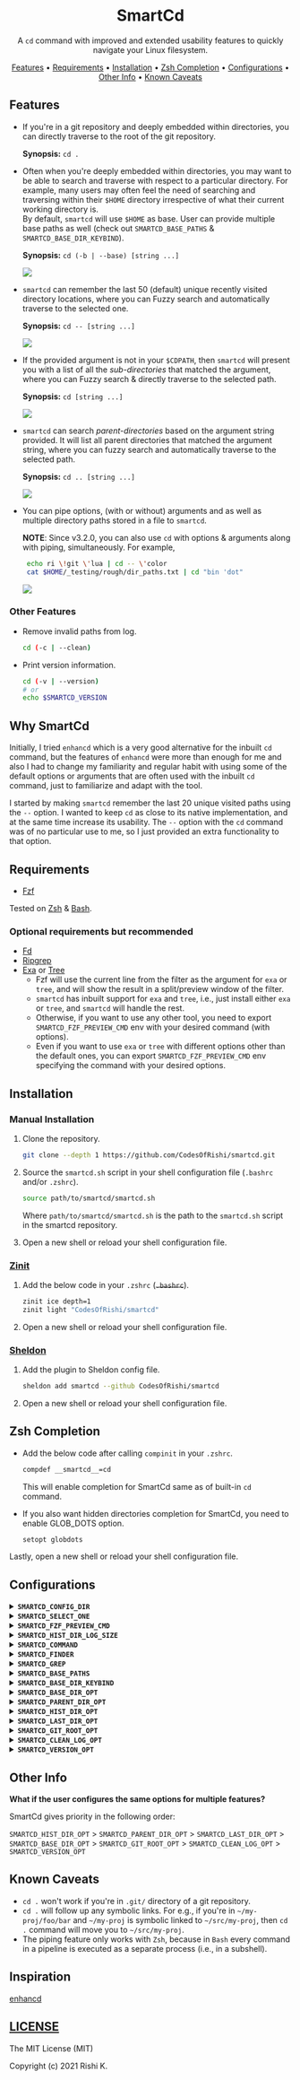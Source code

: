 <div align="center">

# SmartCd

A `cd` command with improved and extended usability features to quickly navigate your Linux filesystem.

[Features](#features) •
[Requirements](#requirements) •
[Installation](#installation) •
[Zsh Completion](#zsh-completion) •
[Configurations](#configurations) •
[Other Info](#other-info) •
[Known Caveats](#known-caveats)

</div>

## Features

- If you're in a git repository and deeply embedded within directories, you can directly traverse to the root of the git repository.

  **Synopsis:** `cd .`

- Often when you're deeply embedded within directories, you may want to be able to search and traverse with respect to a particular directory. For example, many users may often feel the need of searching and traversing within their `$HOME` directory irrespective of what their current working directory is.<br>By default, `smartcd` will use `$HOME` as base. User can provide multiple base paths as well (check out `SMARTCD_BASE_PATHS` & `SMARTCD_BASE_DIR_KEYBIND`).

  **Synopsis:** `cd (-b | --base) [string ...]`

  <img src="https://i.imgur.com/cLaBg3B.gif">

- `smartcd` can remember the last 50 (default) unique recently visited directory locations, where you can Fuzzy search and automatically traverse to the selected one.

  **Synopsis:** `cd -- [string ...]`

  <img src="https://i.imgur.com/UqfGpLw.gif">

- If the provided argument is not in your `$CDPATH`, then `smartcd` will present you with a list of all the *sub-directories* that matched the argument, where you can Fuzzy search & directly traverse to the selected path.

  **Synopsis:** `cd [string ...]`

  <img src="https://i.imgur.com/xVDkHD7.gif">

- `smartcd` can search *parent-directories* based on the argument string provided. It will list all parent directories that matched the argument string, where you can fuzzy search and automatically traverse to the selected path.

  **Synopsis:** `cd .. [string ...]`

  <img src="https://i.imgur.com/rgkVR6v.gif">

- You can pipe options, (with or without) arguments and as well as multiple directory paths stored in a file to `smartcd`.

  **NOTE**: Since v3.2.0, you can also use `cd` with options & arguments along with piping, simultaneously.
  For example,

  ```bash
   echo ri \!git \'lua | cd -- \'color
   cat $HOME/_testing/rough/dir_paths.txt | cd "bin 'dot"
  ```

  <img src="https://i.imgur.com/gy3LPnq.gif">

### Other Features
- Remove invalid paths from log.

  ```bash
  cd (-c | --clean)
  ```

- Print version information.

  ```bash
  cd (-v | --version)
  # or
  echo $SMARTCD_VERSION
  ```


## Why SmartCd

Initially, I tried `enhancd` which is a very good alternative for the inbuilt `cd` command, but the features of `enhancd` were more than enough for me and also I had to change my familiarity and regular habit with using some of the default options or arguments that are often used with the inbuilt `cd` command, just to familiarize and adapt with the tool.

I started by making `smartcd` remember the last 20 unique visited paths using the `--` option. I wanted to keep `cd` as close to its native implementation, and at the same time increase its usability. The `--` option with the `cd` command was of no particular use to me, so I just provided an extra functionality to that option.

## Requirements

- [Fzf](https://github.com/junegunn/fzf)

Tested on [Zsh](https://www.zsh.org/) & [Bash](https://www.gnu.org/software/bash/).

### Optional requirements but recommended

- [Fd](https://github.com/sharkdp/fd)
- [Ripgrep](https://github.com/BurntSushi/ripgrep)
- [Exa](https://the.exa.website/) or [Tree](https://linux.die.net/man/1/tree)
  - Fzf will use the current line from the filter as the argument for `exa` or `tree`, and will show the result in a split/preview window of the filter.
  - `smartcd` has inbuilt support for `exa` and `tree`, i.e., just install either `exa` or `tree`, and `smartcd` will handle the rest.
  - Otherwise, if you want to use any other tool, you need to export `SMARTCD_FZF_PREVIEW_CMD` env with your desired command (with options).
  - Even if you want to use `exa` or `tree` with different options other than the default ones, you can export `SMARTCD_FZF_PREVIEW_CMD` env specifying the command with your desired options.


## Installation

### Manual Installation

1. Clone the repository.

   ```bash
   git clone --depth 1 https://github.com/CodesOfRishi/smartcd.git
   ```
   
2. Source the `smartcd.sh` script in your shell configuration file (`.bashrc` and/or `.zshrc`).

   ```bash
   source path/to/smartcd/smartcd.sh
   ```

   Where `path/to/smartcd/smartcd.sh` is the path to the `smartcd.sh` script in the smartcd repository.

3. Open a new shell or reload your shell configuration file.

### [Zinit](https://github.com/zdharma-continuum/zinit)

1. Add the below code in your `.zshrc` (~~`.bashrc`~~).

   ```bash
   zinit ice depth=1
   zinit light "CodesOfRishi/smartcd"
   ```

2. Open a new shell or reload your shell configuration file.

### [Sheldon](https://sheldon.cli.rs/)

1. Add the plugin to Sheldon config file.

   ```bash
   sheldon add smartcd --github CodesOfRishi/smartcd
   ```

2. Open a new shell or reload your shell configuration file.

## Zsh Completion

- Add the below code after calling `compinit` in your `.zshrc`.

  ```bash
  compdef __smartcd__=cd
  ```

  This will enable completion for SmartCd same as of built-in `cd` command.

- If you also want hidden directories completion for SmartCd, you need to enable GLOB_DOTS option.

  ```bash
  setopt globdots
  ```

Lastly, open a new shell or reload your shell configuration file.

## Configurations

<details>
<summary><strong><code>SMARTCD_CONFIG_DIR</code></strong></summary>
<code>smartcd</code> stores logs in this location, which defaults to <code>~/.config/.smartcd</code>. To change location of the log file, export <code>SMARTCD_CONFIG_DIR</code> with your desired location.
</details>

<details>
<summary><strong><code>SMARTCD_SELECT_ONE</code></strong></summary>
If only 1 matching path is found and if the env is set to
<ul>
<li><code>1</code> then <code>smartcd</code> will directly traverse to the only matched directory path.</li>
<li><code>0</code> then <code>smartcd</code> will bring the interactive <code>fzf</code> filter before travering to the path.</li>
</ul>
This defaults to <code>0</code>.
</details>

<details>
<summary><strong><code>SMARTCD_FZF_PREVIEW_CMD</code></strong></summary> 
Command (with options) to use with current line as argument from the <code>fzf</code> filter to show its result in <code>fzf</code>'s split/preview window.
<ul>
<li>For <code>exa</code>, it defaults to <code>exa -TaF -I '.git' --icons --group-directories-first --git-ignore --colour=always</code>.</li>
<li>For <Code>tree</Code>, it defaults to <Code>tree -I '.git' -C -a</Code>.</li>
</ul>
</details>

<details>
<summary><strong><code>SMARTCD_HIST_DIR_LOG_SIZE</code></strong></summary> 
Set number of unique recently visited directory paths <code>smartcd</code> should remember. This defaults to 50.
</details>

<details>
<summary><strong><code>SMARTCD_COMMAND</code></strong></summary> 
To use a custom command name for using smartcd, export <code>SMARTCD_COMMAND</code> env with your desired command name. This defaults to <code>cd</code>.
</details>

<details>
<summary><strong><code>SMARTCD_FINDER</code></strong></summary> 
To manually configure either to use <code>find</code> or <code>fd</code>/<code>fdfind</code> command.
</details>

<details>
<summary><strong><code>SMARTCD_GREP</code></strong></summary> 
To manually configure either to use <code>rg</code> or <code>grep</code> command.
</details>

<details>
<summary><strong><code>SMARTCD_BASE_PATHS</code></strong></summary> 
<ul>
<li>An array which stores multiple base directory paths. You can add multiple base directory paths to the array & the 1st element of the array will always be used as base.</li>
<li>For e.g., you can configure the array as:
<p>

```bash
SMARTCD_BASE_PATHS=( 
	"path/to/my/dir1" 
	"path/to/my/proj1" 
	"path/to/my/dir2" 
	"path/to/my/proj2" 
)
export SMARTCD_BASE_PATHS
```
</p>
<li>It defaults to <code>( "${HOME}" )</code>.</li>
</ul>
</details>

<details>
<summary><strong><code>SMARTCD_BASE_DIR_KEYBIND</code></strong></summary> 
<ul>
<li>User can use <code>CTRL-k</code> (default) keystroke to fuzzy search & select to change the base directory to use (for the current shell) from the <code>SMARTCD_BASE_PATHS</code> array.</li>
<li>This defaults to <code>\\C-k</code>, i.e., <code>CTRL-k</code></li>
</ul>
</details>

<details>
<summary><strong><code>SMARTCD_BASE_DIR_OPT</code></strong></summary> 
To use a different option for searching & traversing w.r.t. a particular base directory, export <code>SMARTCD_BASE_DIR_OPT</code> with your desired options with <i>spaces</i>. SmartCd will validate only the first 2 options provided in the env. This defaults to <code>"-b --base"</code>.
</details>

<details>
<summary><strong><code>SMARTCD_PARENT_DIR_OPT</code></strong></summary> 
To use a different option name for searching & traversing to parent-directories, export <code>SMARTCD_PARENT_DIR_OPT</code> with your desired option. This defaults to <code>..</code>.
</details>

<details>
<summary><strong><code>SMARTCD_HIST_DIR_OPT</code></strong></summary> 
To use a different option name for searching & traversing to recently visited directories, export <code>SMARTCD_HIST_DIR_OPT</code> with your desired option. This defaults to <code>--</code>.
</details>

<details>
<summary><strong><code>SMARTCD_LAST_DIR_OPT</code></strong></summary> 
To use a different option for traversing to last visited working directory, export <code>SMARTCD_LAST_DIR_OPT</code> with your desired option. This defaults to <code>-</code>.
</details>

<details>
<summary><strong><code>SMARTCD_GIT_ROOT_OPT</code></strong></summary> 
To use a different option name for traversing to root of a git repository, export <code>SMARTCD_GIT_ROOT_OPT</code> with your desired option. This defaults to <code>.</code>.
</details>

<details>
<summary><strong><code>SMARTCD_CLEAN_LOG_OPT</code></strong></summary> 
To use a different option name for removing invalid paths from log, export <code>SMARTCD_CLEAN_LOG_OPT</code> with your desired options with <i>spaces</i>. SmartCd will validate only the first 2 options provided in the env. This defaults to <code>"-c --clean"</code>.
</details>

<details>
<summary><strong><code>SMARTCD_VERSION_OPT</code></strong></summary> 
To use a different option name to print version information, export <code>SMARTCD_VERSION_OPT</code> with your desired options with <i>spaces</i>. SmartCd will validate only the first 2 options provided in the env. This defaults to <code>"-v --version"</code>.
</details>

## Other Info

**What if the user configures the same options for multiple features?** 

SmartCd gives priority in the following order:<br>

`SMARTCD_HIST_DIR_OPT` > `SMARTCD_PARENT_DIR_OPT` > `SMARTCD_LAST_DIR_OPT` > `SMARTCD_BASE_DIR_OPT` > `SMARTCD_GIT_ROOT_OPT` > `SMARTCD_CLEAN_LOG_OPT` > `SMARTCD_VERSION_OPT` 

## Known Caveats

- `cd .` won't work if you're in `.git/` directory of a git repository.
- `cd .` will follow up any symbolic links. For e.g., if you're in `~/my-proj/foo/bar` and `~/my-proj` is symbolic linked to `~/src/my-proj`, then `cd .` command will move you to `~/src/my-proj`.
- The piping feature only works with `Zsh`, because in `Bash` every command in a pipeline is executed as a separate process (i.e., in a subshell).

## Inspiration

[enhancd](https://github.com/b4b4r07/enhancd)

## [LICENSE](https://github.com/CodesOfRishi/smartcd/blob/main/LICENSE)

The MIT License (MIT)

Copyright (c) 2021 Rishi K.

